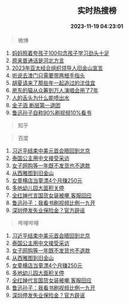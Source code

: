 <div align="center"><h2>实时热搜榜</h2><h4>2023-11-19 04:23:01</h4></div>

> 微博  

1. [妈妈照着夸孩子100句念孩子学习劲头十足](https://s.weibo.com/weibo?q=%23%E5%A6%88%E5%A6%88%E7%85%A7%E7%9D%80%E5%A4%B8%E5%AD%A9%E5%AD%90100%E5%8F%A5%E5%BF%B5%E5%AD%A9%E5%AD%90%E5%AD%A6%E4%B9%A0%E5%8A%B2%E5%A4%B4%E5%8D%81%E8%B6%B3%23&t=31&band_rank=1&Refer=top)<br />
2. [原来普通话是河北方言](https://s.weibo.com/weibo?q=%23%E5%8E%9F%E6%9D%A5%E6%99%AE%E9%80%9A%E8%AF%9D%E6%98%AF%E6%B2%B3%E5%8C%97%E6%96%B9%E8%A8%80%23&t=31&band_rank=2&Refer=top)<br />
3. [2023年亚太经合组织领导人旧金山宣言](https://s.weibo.com/weibo?q=%232023%E5%B9%B4%E4%BA%9A%E5%A4%AA%E7%BB%8F%E5%90%88%E7%BB%84%E7%BB%87%E9%A2%86%E5%AF%BC%E4%BA%BA%E6%97%A7%E9%87%91%E5%B1%B1%E5%AE%A3%E8%A8%80%23&t=31&band_rank=3&Refer=top)<br />
4. [听说去澳门只需要带两根手指头](https://s.weibo.com/weibo?q=%E5%90%AC%E8%AF%B4%E5%8E%BB%E6%BE%B3%E9%97%A8%E5%8F%AA%E9%9C%80%E8%A6%81%E5%B8%A6%E4%B8%A4%E6%A0%B9%E6%89%8B%E6%8C%87%E5%A4%B4&t=31&band_rank=4&Refer=top)<br />
5. [胡夏请来了那些年一起追过的沈佳宜](https://s.weibo.com/weibo?q=%23%E8%83%A1%E5%A4%8F%E8%AF%B7%E6%9D%A5%E4%BA%86%E9%82%A3%E4%BA%9B%E5%B9%B4%E4%B8%80%E8%B5%B7%E8%BF%BD%E8%BF%87%E7%9A%84%E6%B2%88%E4%BD%B3%E5%AE%9C%23&t=31&band_rank=5&Refer=top)<br />
6. [房东的猫从众筹到万人演唱会用了7年](https://s.weibo.com/weibo?q=%23%E6%88%BF%E4%B8%9C%E7%9A%84%E7%8C%AB%E4%BB%8E%E4%BC%97%E7%AD%B9%E5%88%B0%E4%B8%87%E4%BA%BA%E6%BC%94%E5%94%B1%E4%BC%9A%E7%94%A8%E4%BA%867%E5%B9%B4%23&t=31&band_rank=6&Refer=top)<br />
7. [人的舌头为什么能喷出水](https://s.weibo.com/weibo?q=%E4%BA%BA%E7%9A%84%E8%88%8C%E5%A4%B4%E4%B8%BA%E4%BB%80%E4%B9%88%E8%83%BD%E5%96%B7%E5%87%BA%E6%B0%B4&t=31&band_rank=7&Refer=top)<br />
8. [金子涵 断层第一退团](https://s.weibo.com/weibo?q=%E9%87%91%E5%AD%90%E6%B6%B5%20%E6%96%AD%E5%B1%82%E7%AC%AC%E4%B8%80%E9%80%80%E5%9B%A2&t=31&band_rank=8&Refer=top)<br />
9. [鲁迅孙子自称90%刷视频10%看书](https://s.weibo.com/weibo?q=%23%E9%B2%81%E8%BF%85%E5%AD%99%E5%AD%90%E8%87%AA%E7%A7%B090%25%E5%88%B7%E8%A7%86%E9%A2%9110%25%E7%9C%8B%E4%B9%A6%23&t=31&band_rank=9&Refer=top)<br />

> 知乎  


> 百度  

1. [习近平结束中美元首会晤回到北京](https://www.baidu.com/s?wd=%E4%B9%A0%E8%BF%91%E5%B9%B3%E7%BB%93%E6%9D%9F%E4%B8%AD%E7%BE%8E%E5%85%83%E9%A6%96%E4%BC%9A%E6%99%A4%E5%9B%9E%E5%88%B0%E5%8C%97%E4%BA%AC&sa=fyb_news&rsv_dl=fyb_news)<br />
2. [泰国公主用中文接受采访](https://www.baidu.com/s?wd=%E6%B3%B0%E5%9B%BD%E5%85%AC%E4%B8%BB%E7%94%A8%E4%B8%AD%E6%96%87%E6%8E%A5%E5%8F%97%E9%87%87%E8%AE%BF&sa=fyb_news&rsv_dl=fyb_news)<br />
3. [女子网购等一年既不发货也不退款](https://www.baidu.com/s?wd=%E5%A5%B3%E5%AD%90%E7%BD%91%E8%B4%AD%E7%AD%89%E4%B8%80%E5%B9%B4%E6%97%A2%E4%B8%8D%E5%8F%91%E8%B4%A7%E4%B9%9F%E4%B8%8D%E9%80%80%E6%AC%BE&sa=fyb_news&rsv_dl=fyb_news)<br />
4. [从西雅图到旧金山](https://www.baidu.com/s?wd=%E4%BB%8E%E8%A5%BF%E9%9B%85%E5%9B%BE%E5%88%B0%E6%97%A7%E9%87%91%E5%B1%B1&sa=fyb_news&rsv_dl=fyb_news)<br />
5. [女童横店当童漂4个月赚250元](https://www.baidu.com/s?wd=%E5%A5%B3%E7%AB%A5%E6%A8%AA%E5%BA%97%E5%BD%93%E7%AB%A5%E6%BC%824%E4%B8%AA%E6%9C%88%E8%B5%9A250%E5%85%83&sa=fyb_news&rsv_dl=fyb_news)<br />
6. [多地幼儿园大面积关停](https://www.baidu.com/s?wd=%E5%A4%9A%E5%9C%B0%E5%B9%BC%E5%84%BF%E5%9B%AD%E5%A4%A7%E9%9D%A2%E7%A7%AF%E5%85%B3%E5%81%9C&sa=fyb_news&rsv_dl=fyb_news)<br />
7. [全红婵代言国货女装被嘲 客服回应](https://www.baidu.com/s?wd=%E5%85%A8%E7%BA%A2%E5%A9%B5%E4%BB%A3%E8%A8%80%E5%9B%BD%E8%B4%A7%E5%A5%B3%E8%A3%85%E8%A2%AB%E5%98%B2+%E5%AE%A2%E6%9C%8D%E5%9B%9E%E5%BA%94&sa=fyb_news&rsv_dl=fyb_news)<br />
8. [鲁迅孙子：我看书刷视频比例一九开](https://www.baidu.com/s?wd=%E9%B2%81%E8%BF%85%E5%AD%99%E5%AD%90%EF%BC%9A%E6%88%91%E7%9C%8B%E4%B9%A6%E5%88%B7%E8%A7%86%E9%A2%91%E6%AF%94%E4%BE%8B%E4%B8%80%E4%B9%9D%E5%BC%80&sa=fyb_news&rsv_dl=fyb_news)<br />
9. [深圳停发失业保险金？官方辟谣](https://www.baidu.com/s?wd=%E6%B7%B1%E5%9C%B3%E5%81%9C%E5%8F%91%E5%A4%B1%E4%B8%9A%E4%BF%9D%E9%99%A9%E9%87%91%EF%BC%9F%E5%AE%98%E6%96%B9%E8%BE%9F%E8%B0%A3&sa=fyb_news&rsv_dl=fyb_news)<br />

> 哔哩哔哩  

1. [习近平结束中美元首会晤回到北京](https://www.baidu.com/s?wd=%E4%B9%A0%E8%BF%91%E5%B9%B3%E7%BB%93%E6%9D%9F%E4%B8%AD%E7%BE%8E%E5%85%83%E9%A6%96%E4%BC%9A%E6%99%A4%E5%9B%9E%E5%88%B0%E5%8C%97%E4%BA%AC&sa=fyb_news&rsv_dl=fyb_news)<br />
2. [泰国公主用中文接受采访](https://www.baidu.com/s?wd=%E6%B3%B0%E5%9B%BD%E5%85%AC%E4%B8%BB%E7%94%A8%E4%B8%AD%E6%96%87%E6%8E%A5%E5%8F%97%E9%87%87%E8%AE%BF&sa=fyb_news&rsv_dl=fyb_news)<br />
3. [女子网购等一年既不发货也不退款](https://www.baidu.com/s?wd=%E5%A5%B3%E5%AD%90%E7%BD%91%E8%B4%AD%E7%AD%89%E4%B8%80%E5%B9%B4%E6%97%A2%E4%B8%8D%E5%8F%91%E8%B4%A7%E4%B9%9F%E4%B8%8D%E9%80%80%E6%AC%BE&sa=fyb_news&rsv_dl=fyb_news)<br />
4. [从西雅图到旧金山](https://www.baidu.com/s?wd=%E4%BB%8E%E8%A5%BF%E9%9B%85%E5%9B%BE%E5%88%B0%E6%97%A7%E9%87%91%E5%B1%B1&sa=fyb_news&rsv_dl=fyb_news)<br />
5. [女童横店当童漂4个月赚250元](https://www.baidu.com/s?wd=%E5%A5%B3%E7%AB%A5%E6%A8%AA%E5%BA%97%E5%BD%93%E7%AB%A5%E6%BC%824%E4%B8%AA%E6%9C%88%E8%B5%9A250%E5%85%83&sa=fyb_news&rsv_dl=fyb_news)<br />
6. [多地幼儿园大面积关停](https://www.baidu.com/s?wd=%E5%A4%9A%E5%9C%B0%E5%B9%BC%E5%84%BF%E5%9B%AD%E5%A4%A7%E9%9D%A2%E7%A7%AF%E5%85%B3%E5%81%9C&sa=fyb_news&rsv_dl=fyb_news)<br />
7. [全红婵代言国货女装被嘲 客服回应](https://www.baidu.com/s?wd=%E5%85%A8%E7%BA%A2%E5%A9%B5%E4%BB%A3%E8%A8%80%E5%9B%BD%E8%B4%A7%E5%A5%B3%E8%A3%85%E8%A2%AB%E5%98%B2+%E5%AE%A2%E6%9C%8D%E5%9B%9E%E5%BA%94&sa=fyb_news&rsv_dl=fyb_news)<br />
8. [鲁迅孙子：我看书刷视频比例一九开](https://www.baidu.com/s?wd=%E9%B2%81%E8%BF%85%E5%AD%99%E5%AD%90%EF%BC%9A%E6%88%91%E7%9C%8B%E4%B9%A6%E5%88%B7%E8%A7%86%E9%A2%91%E6%AF%94%E4%BE%8B%E4%B8%80%E4%B9%9D%E5%BC%80&sa=fyb_news&rsv_dl=fyb_news)<br />
9. [深圳停发失业保险金？官方辟谣](https://www.baidu.com/s?wd=%E6%B7%B1%E5%9C%B3%E5%81%9C%E5%8F%91%E5%A4%B1%E4%B8%9A%E4%BF%9D%E9%99%A9%E9%87%91%EF%BC%9F%E5%AE%98%E6%96%B9%E8%BE%9F%E8%B0%A3&sa=fyb_news&rsv_dl=fyb_news)<br />
